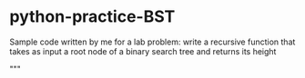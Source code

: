 # python-practice-BST

Sample code written by me for a lab problem: write a recursive function that takes as input a root node of a binary search tree and returns its height

"""
